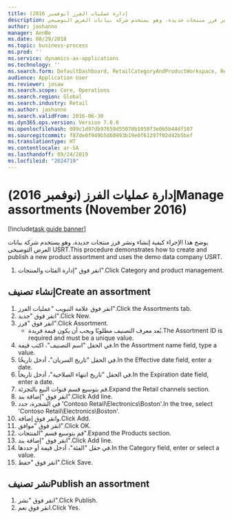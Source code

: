 ```yaml
---
title: إدارة عمليات الفرز (نوفمبر 2016)
description: يوضح هذا الإجراء كيفية إنشاء ونشر فرز منتجات جديدة، وهو يستخدم شركة بيانات العرض التوضيحي USRT.‬
author: jashanno
manager: AnnBe
ms.date: 08/29/2018
ms.topic: business-process
ms.prod: ''
ms.service: dynamics-ax-applications
ms.technology: ''
ms.search.form: DefaultDashboard, RetailCategoryAndProductWorkspace, RetailCategoryAndProductAssortment, RetailAssortmentDetails, RetailOperatingUnitPicker, EcoResCategorySingleLookup
audience: Application User
ms.reviewer: josaw
ms.search.scope: Core, Operations
ms.search.region: Global
ms.search.industry: Retail
ms.author: jashanno
ms.search.validFrom: 2016-06-30
ms.dyn365.ops.version: Version 7.0.0
ms.openlocfilehash: 099c1d97db97659d55070b1058f3e0b5b44df107
ms.sourcegitcommit: f87de0f949b5d60993b19e0f61297f02d42b5bef
ms.translationtype: HT
ms.contentlocale: ar-SA
ms.lasthandoff: 09/24/2019
ms.locfileid: "2024719"
---
```

# <a name="manage-assortments-november-2016"></a><span data-ttu-id="3e69e-103">إدارة عمليات الفرز (نوفمبر 2016)</span><span class="sxs-lookup"><span data-stu-id="3e69e-103">Manage assortments (November 2016)</span></span>

[!include[task guide banner](../includes/task-guide-banner.md)]

<span data-ttu-id="3e69e-104">يوضح هذا الإجراء كيفية إنشاء ونشر فرز منتجات جديدة، وهو يستخدم شركة بيانات العرض التوضيحي USRT.‬</span><span class="sxs-lookup"><span data-stu-id="3e69e-104">This procedure demonstrates how to create and publish a new product assortment and uses the demo data company USRT.</span></span> 


1. <span data-ttu-id="3e69e-105">انقر فوق "إدارة الفئات والمنتجات".</span><span class="sxs-lookup"><span data-stu-id="3e69e-105">Click Category and product management.</span></span>

## <a name="create-an-assortment"></a><span data-ttu-id="3e69e-106">إنشاء تصنيف</span><span class="sxs-lookup"><span data-stu-id="3e69e-106">Create an assortment</span></span>
1. <span data-ttu-id="3e69e-107">انقر فوق علامة التبويب "عمليات الفرز".</span><span class="sxs-lookup"><span data-stu-id="3e69e-107">Click the Assortments tab.</span></span>
2. <span data-ttu-id="3e69e-108">انقر فوق "جديد".</span><span class="sxs-lookup"><span data-stu-id="3e69e-108">Click New.</span></span>
3. <span data-ttu-id="3e69e-109">انقر فوق "فرز".</span><span class="sxs-lookup"><span data-stu-id="3e69e-109">Click Assortment.</span></span>
    * <span data-ttu-id="3e69e-110">يُعد معرف التصنيف مطلوبًا ويجب أن يكون قيمة فريدة.</span><span class="sxs-lookup"><span data-stu-id="3e69e-110">The Assortment ID is required and must be a unique value.</span></span>  
4. <span data-ttu-id="3e69e-111">في الحقل "اسم التصنيف‬"، اكتب قيمة.</span><span class="sxs-lookup"><span data-stu-id="3e69e-111">In the Assortment name field, type a value.</span></span>
5. <span data-ttu-id="3e69e-112">في الحقل "تاريخ السريان"، أدخل تاريخًا.</span><span class="sxs-lookup"><span data-stu-id="3e69e-112">In the Effective date field, enter a date.</span></span>
6. <span data-ttu-id="3e69e-113">في الحقل "تاريخ انتهاء الصلاحية"، أدخل تاريخاً.</span><span class="sxs-lookup"><span data-stu-id="3e69e-113">In the Expiration date field, enter a date.</span></span>
7. <span data-ttu-id="3e69e-114">قم بتوسيع قسم قنوات البيع بالتجزئة.</span><span class="sxs-lookup"><span data-stu-id="3e69e-114">Expand the Retail channels section.</span></span>
8. <span data-ttu-id="3e69e-115">انقر فوق "إضافة بند".</span><span class="sxs-lookup"><span data-stu-id="3e69e-115">Click Add line.</span></span>
9. <span data-ttu-id="3e69e-116">في الشجرة، حدد 'Contoso Retail\Electronics\Boston'.</span><span class="sxs-lookup"><span data-stu-id="3e69e-116">In the tree, select 'Contoso Retail\Electronics\Boston'.</span></span>
10. <span data-ttu-id="3e69e-117">وانقر فوق إضافة.</span><span class="sxs-lookup"><span data-stu-id="3e69e-117">Click Add.</span></span>
11. <span data-ttu-id="3e69e-118">انقر فوق "موافق".</span><span class="sxs-lookup"><span data-stu-id="3e69e-118">Click OK.</span></span>
12. <span data-ttu-id="3e69e-119">قم بتوسيع قسم "المنتجات".</span><span class="sxs-lookup"><span data-stu-id="3e69e-119">Expand the Products section.</span></span>
13. <span data-ttu-id="3e69e-120">انقر فوق "إضافة بند".</span><span class="sxs-lookup"><span data-stu-id="3e69e-120">Click Add line.</span></span>
14. <span data-ttu-id="3e69e-121">في حقل "الفئة"، أدخل قيمة أو حددها.</span><span class="sxs-lookup"><span data-stu-id="3e69e-121">In the Category field, enter or select a value.</span></span>
15. <span data-ttu-id="3e69e-122">انقر فوق "حفظ".</span><span class="sxs-lookup"><span data-stu-id="3e69e-122">Click Save.</span></span>

## <a name="publish-an-assortment"></a><span data-ttu-id="3e69e-123">نشر تصنيف</span><span class="sxs-lookup"><span data-stu-id="3e69e-123">Publish an assortment</span></span>
1. <span data-ttu-id="3e69e-124">انقر فوق "نشر".</span><span class="sxs-lookup"><span data-stu-id="3e69e-124">Click Publish.</span></span>
2. <span data-ttu-id="3e69e-125">انقر فوق نعم.</span><span class="sxs-lookup"><span data-stu-id="3e69e-125">Click Yes.</span></span>

